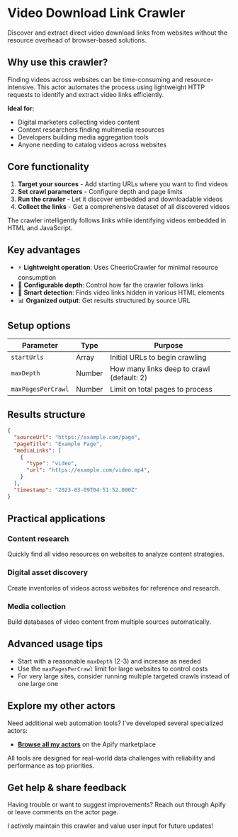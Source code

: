 # Video Download Link Crawler

Discover and extract direct video download links from websites without the resource overhead of browser-based solutions.

## Why use this crawler?

Finding videos across websites can be time-consuming and resource-intensive. This actor automates the process using lightweight HTTP requests to identify and extract video links efficiently.

**Ideal for:**
- Digital marketers collecting video content
- Content researchers finding multimedia resources
- Developers building media aggregation tools
- Anyone needing to catalog videos across websites

## Core functionality

1. **Target your sources** - Add starting URLs where you want to find videos
2. **Set crawl parameters** - Configure depth and page limits
3. **Run the crawler** - Let it discover embedded and downloadable videos
4. **Collect the links** - Get a comprehensive dataset of all discovered videos

The crawler intelligently follows links while identifying videos embedded in HTML and JavaScript.

## Key advantages

- ⚡ **Lightweight operation**: Uses CheerioCrawler for minimal resource consumption
- 🔄 **Configurable depth**: Control how far the crawler follows links
- 🎯 **Smart detection**: Finds video links hidden in various HTML elements
- 📊 **Organized output**: Get results structured by source URL

## Setup options

| Parameter | Type | Purpose |
|-----------|------|---------|
| `startUrls` | Array | Initial URLs to begin crawling |
| `maxDepth` | Number | How many links deep to crawl (default: 2) |
| `maxPagesPerCrawl` | Number | Limit on total pages to process |

## Results structure

```json
{
  "sourceUrl": "https://example.com/page",
  "pageTitle": "Example Page",
  "mediaLinks": [
    {
      "type": "video",
      "url": "https://example.com/video.mp4",
    }
  ],
  "timestamp": "2023-03-09T04:51:52.000Z"
}
```

## Practical applications

### Content research
Quickly find all video resources on websites to analyze content strategies.

### Digital asset discovery
Create inventories of videos across websites for reference and research.

### Media collection
Build databases of video content from multiple sources automatically.

## Advanced usage tips

- Start with a reasonable `maxDepth` (2-3) and increase as needed
- Use the `maxPagesPerCrawl` limit for large websites to control costs
- For very large sites, consider running multiple targeted crawls instead of one large one

## Explore my other actors

Need additional web automation tools? I've developed several specialized actors:

- **[Browse all my actors](https://apify.com/search?q=thenetaji)** on the Apify marketplace

All tools are designed for real-world data challenges with reliability and performance as top priorities.

## Get help & share feedback

Having trouble or want to suggest improvements? Reach out through Apify or leave comments on the actor page.

I actively maintain this crawler and value user input for future updates!